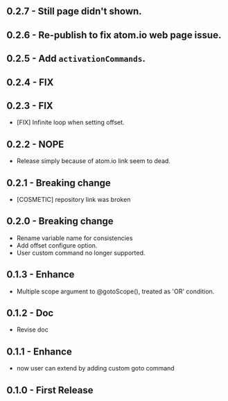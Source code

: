 ## 0.2.7 - Still page didn't shown.
## 0.2.6 - Re-publish to fix atom.io web page issue.
## 0.2.5 - Add `activationCommands`.
## 0.2.4 - FIX
## 0.2.3 - FIX
- [FIX] Infinite loop when setting offset.

## 0.2.2 - NOPE
- Release simply because of atom.io link seem to dead.

## 0.2.1 - Breaking change
- [COSMETIC] repository link was broken

## 0.2.0 - Breaking change
- Rename variable name for consistencies
- Add offset configure option.
- User custom command no longer supported.

## 0.1.3 - Enhance
- Multiple scope argument to @gotoScope(), treated as 'OR' condition.

## 0.1.2 - Doc
- Revise doc

## 0.1.1 - Enhance
- now user can extend by adding custom goto command

## 0.1.0 - First Release
